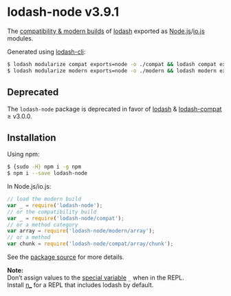 # lodash-node v3.9.1

The [compatibility & modern builds](https://github.com/lodash/lodash/wiki/Build-Differences) of [lodash](https://lodash.com/) exported as [Node.js](http://nodejs.org/)/[io.js](https://iojs.org/) modules.

Generated using [lodash-cli](https://www.npmjs.com/package/lodash-cli):
```bash
$ lodash modularize compat exports=node -o ./compat && lodash compat exports=node -d -o ./compat/index.js
$ lodash modularize modern exports=node -o ./modern && lodash modern exports=node -d -o ./modern/index.js
```

## Deprecated

The `lodash-node` package is deprecated in favor of [lodash](https://www.npmjs.com/package/lodash) & [lodash-compat](https://www.npmjs.com/package/lodash-compat) ≥ v3.0.0.

## Installation

Using npm:

```bash
$ {sudo -H} npm i -g npm
$ npm i --save lodash-node
```

In Node.js/io.js:

```js
// load the modern build
var _ = require('lodash-node');
// or the compatibility build
var _ = require('lodash-node/compat');
// or a method category
var array = require('lodash-node/modern/array');
// or a method
var chunk = require('lodash-node/compat/array/chunk');
```

See the [package source](https://github.com/lodash/lodash-node/tree/3.9.1) for more details.

**Note:**<br>
Don’t assign values to the [special variable](http://nodejs.org/api/repl.html#repl_repl_features) `_` when in the REPL.<br>
Install [n_](https://www.npmjs.com/package/n_) for a REPL that includes lodash by default.
